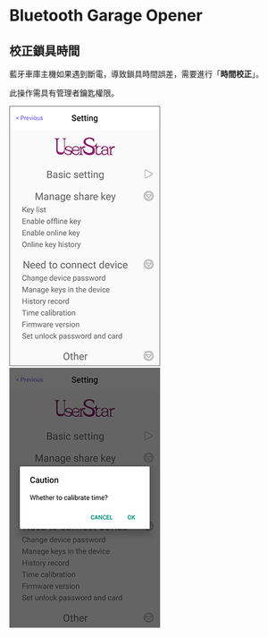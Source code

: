 # Bluetooth Garage Opener

## 校正鎖具時間

藍牙車庫主機如果遇到斷電，導致鎖具時間誤差，需要進行「**時間校正**」。

此操作需具有管理者鑰匙權限。

![](../.gitbook/assets/screenshot_2019-11-15-17-31-57-774_com.userstar.phonekey.png) ![](../.gitbook/assets/screenshot_2019-11-18-11-46-19-524_com.userstar.phonekey.png)

